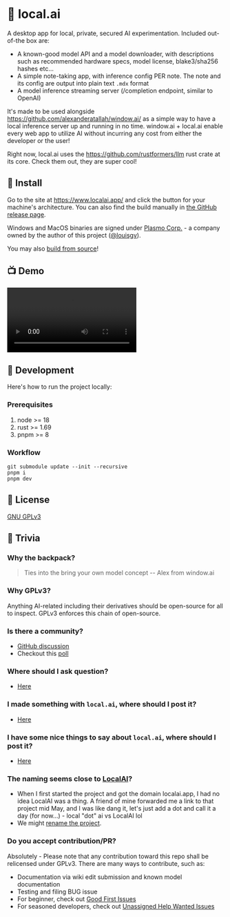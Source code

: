 # 🎒 local.ai

A desktop app for local, private, secured AI experimentation. Included out-of-the box are:
- A known-good model API and a model downloader, with descriptions such as recommended hardware specs, model license, blake3/sha256 hashes etc...
- A simple note-taking app, with inference config PER note. The note and its config are output into plain text `.mdx` format
- A model inference streaming server (/completion endpoint, similar to OpenAI)

It's made to be used alongside https://github.com/alexanderatallah/window.ai/ as a simple way to have a local inference server up and running in no time. window.ai + local.ai enable every web app to utilize AI without incurring any cost from either the developer or the user!

Right now, local.ai uses the https://github.com/rustformers/llm rust crate at its core. Check them out, they are super cool!

## 🚀 Install

Go to the site at https://www.localai.app/ and click the button for your machine's architecture. You can also find the build manually in [the GitHub release page](https://github.com/louisgv/local.ai/releases).

Windows and MacOS binaries are signed under [Plasmo Corp.](https://www.plasmo.com/) -  a company owned by the author of this project ([@louisgv](https://github.com/louisgv/)). 

You may also [build from source](#-development)!

## 📺 Demo

<!-- https://github.com/louisgv/local.ai/assets/6723574/900f6d83-0867-4aa1-886a-e3c59b144864 -->
<video src="https://github.com/louisgv/local.ai/assets/6723574/ba4a04dc-5087-4725-b619-165ad774aedd" controls="controls" style="max-width: 470px;">
</video>

<!-- https://github.com/louisgv/local.ai/assets/6723574/c56400b4-4520-47da-80fb-ab8552a2683b
 -->

## 🧵 Development

Here's how to run the project locally:

### Prerequisites

1. node >= 18
2. rust >= 1.69
3. pnpm >= 8

### Workflow

```
git submodule update --init --recursive
pnpm i
pnpm dev
```

## 🪪 License

[GNU GPLv3](./LICENSE)

## 🤔 Trivia

### Why the backpack?

> Ties into the bring your own model concept -- Alex from window.ai

### Why GPLv3?

Anything AI-related including their derivatives should be open-source for all to inspect. GPLv3 enforces this chain of open-source.

### Is there a community?

- [GitHub discussion](https://github.com/louisgv/local.ai/discussions)
- Checkout this [poll](https://github.com/louisgv/local.ai/discussions/51)

### Where should I ask question?

- [Here](https://github.com/louisgv/local.ai/discussions/categories/q-a)

### I made something with `local.ai`, where should I post it?

- [Here](https://github.com/louisgv/local.ai/discussions/categories/show-and-tell)

### I have some nice things to say about `local.ai`, where should I post it?

- [Here](https://github.com/louisgv/local.ai/discussions/categories/nice-tokens)

### The naming seems close to [LocalAI](https://github.com/go-skynet/LocalAI)?

- When I first started the project and got the domain localai.app, I had no idea LocalAI was a thing. A friend of mine forwarded me a link to that project mid May, and I was like dang it, let's just add a dot and call it a day (for now...) - local "dot" ai vs LocalAI lol
- We might [rename the project](https://github.com/louisgv/local.ai/discussions/71).

### Do you accept contribution/PR?

Absolutely - Please note that any contribution toward this repo shall be relicensed under GPLv3. There are many ways to contribute, such as:
- Documentation via wiki edit submission and known model documentation
- Testing and filing BUG issue
- For beginner, check out [Good First Issues](https://github.com/louisgv/local.ai/issues?q=is%3Aopen+is%3Aissue+label%3A%22good+first+issue%22)
- For seasoned developers, check out [Unassigned Help Wanted Issues](https://github.com/louisgv/local.ai/issues?q=is%3Aissue+is%3Aopen+label%3A%22help+wanted%22+no%3Aassignee)
